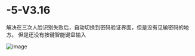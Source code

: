 # -5-V3.16

解决在三次人脸识别失败后，自动切换到密码验证界面，但是没有见输密码的地方。
但是还没有按键智能键盘输入

![image](https://github.com/user-attachments/assets/eff70db8-37cf-48df-9ce6-9d2756731e7b)
